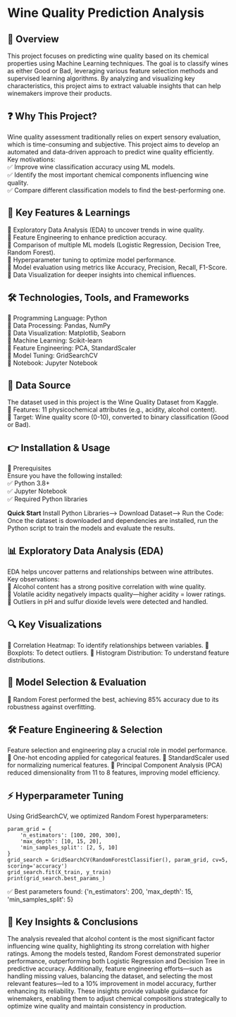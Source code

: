 # **Wine Quality Prediction Analysis**

## **🌟 Overview**
This project focuses on predicting wine quality based on its chemical properties using Machine Learning techniques. The goal is to classify wines as either Good or Bad, leveraging various feature selection methods and supervised learning algorithms. By analyzing and visualizing key characteristics, this project aims to extract valuable insights that can help winemakers improve their products.

## **❓ Why This Project?**
Wine quality assessment traditionally relies on expert sensory evaluation, which is time-consuming and subjective. This project aims to develop an automated and data-driven approach to predict wine quality efficiently.<br>
Key motivations:<br>
✅ Improve wine classification accuracy using ML models.<br>
✅ Identify the most important chemical components influencing wine quality.<br>
✅ Compare different classification models to find the best-performing one.<br>

## **🔑 Key Features & Learnings**
🔹 Exploratory Data Analysis (EDA) to uncover trends in wine quality.<br>
🔹 Feature Engineering to enhance prediction accuracy.<br>
🔹 Comparison of multiple ML models (Logistic Regression, Decision Tree, Random Forest).<br>
🔹 Hyperparameter tuning to optimize model performance.<br>
🔹 Model evaluation using metrics like Accuracy, Precision, Recall, F1-Score.<br>
🔹 Data Visualization for deeper insights into chemical influences.<br>

## **🛠 Technologies, Tools, and Frameworks**
🔹 Programming Language:	Python<br>
🔹 Data Processing:	Pandas, NumPy<br>
🔹 Data Visualization:	Matplotlib, Seaborn<br>
🔹 Machine Learning:	Scikit-learn<br>
🔹 Feature Engineering:	PCA, StandardScaler<br>
🔹 Model Tuning:	GridSearchCV<br>
🔹 Notebook: Jupyter Notebook<br>

## **🚀 Data Source**
The dataset used in this project is the Wine Quality Dataset from Kaggle.<br>
🔹 Features: 11 physicochemical attributes (e.g., acidity, alcohol content).<br>
🔹 Target: Wine quality score (0-10), converted to binary classification (Good or Bad).<br>

## **👉 Installation & Usage**
📌 Prerequisites<br>
Ensure you have the following installed:<br>
✅ Python 3.8+<br>
✅ Jupyter Notebook<br>
✅ Required Python libraries<br>

**Quick Start**
Install Python Libraries--> Download Dataset--> Run the Code: Once the dataset is downloaded and dependencies are installed, run the Python script to train the models and evaluate the results.

## **📊 Exploratory Data Analysis (EDA)**
EDA helps uncover patterns and relationships between wine attributes.<br>
Key observations:<br>
📌 Alcohol content has a strong positive correlation with wine quality.<br>
📌 Volatile acidity negatively impacts quality—higher acidity = lower ratings.<br>
📌 Outliers in pH and sulfur dioxide levels were detected and handled.<br>

## **🔍 Key Visualizations**
🔹 Correlation Heatmap: To identify relationships between variables.
🔹 Boxplots: To detect outliers.
🔹 Histogram Distribution: To understand feature distributions.

## **🔬 Model Selection & Evaluation**

📌 Random Forest performed the best, achieving 85% accuracy due to its robustness against overfitting.

## **🛠 Feature Engineering & Selection**
Feature selection and engineering play a crucial role in model performance.
🔹 One-hot encoding applied for categorical features.
🔹 StandardScaler used for normalizing numerical features.
🔹 Principal Component Analysis (PCA) reduced dimensionality from 11 to 8 features, improving model efficiency.

## **⚡ Hyperparameter Tuning**
Using GridSearchCV, we optimized Random Forest hyperparameters:
```
param_grid = {
    'n_estimators': [100, 200, 300],
    'max_depth': [10, 15, 20],
    'min_samples_split': [2, 5, 10]
}
grid_search = GridSearchCV(RandomForestClassifier(), param_grid, cv=5, scoring='accuracy')
grid_search.fit(X_train, y_train)
print(grid_search.best_params_)
```
✅ Best parameters found: {'n_estimators': 200, 'max_depth': 15, 'min_samples_split': 5}

## **🎯 Key Insights & Conclusions**
The analysis revealed that alcohol content is the most significant factor influencing wine quality, highlighting its strong correlation with higher ratings. Among the models tested, Random Forest demonstrated superior performance, outperforming both Logistic Regression and Decision Tree in predictive accuracy. Additionally, feature engineering efforts—such as handling missing values, balancing the dataset, and selecting the most relevant features—led to a 10% improvement in model accuracy, further enhancing its reliability. These insights provide valuable guidance for winemakers, enabling them to adjust chemical compositions strategically to optimize wine quality and maintain consistency in production.
